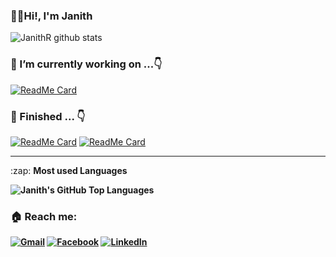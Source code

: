 ### 👨‍💻Hi!,  I'm Janith
![JanithR github stats](https://github-readme-stats.vercel.app/api?username=janithrenuka&show_icons=true&theme=radical)

### 🔭 I’m currently working on ...👇

[![ReadMe Card](https://github-readme-stats.vercel.app/api/pin/?username=janithrenuka&repo=IMS_system&theme=react)](https://github.com/UCSC-group17-secondyear/IMS_system)

### 🏁 Finished ... 👇
[![ReadMe Card](https://github-readme-stats.vercel.app/api/pin/?username=janithrenuka&repo=ci-bootstrap-website&theme=react)](https://github.com/janithrenuka/ci-bootstrap-website) 
[![ReadMe Card](https://github-readme-stats.vercel.app/api/pin/?username=janithrenuka&repo=Knapsack-Wine-Problem&theme=radical)](https://github.com/janithrenuka/Knapsack-Wine-Problem) 

------------

<summary>:zap: <b>Most used Languages</summary>
<p>&nbsp;<img align="left" alt="Janith's GitHub Top Languages" src="https://github-readme-stats.vercel.app/api/top-langs/?username=janithrenuka" /></p>

### 🏠 Reach me:
[![Gmail](https://img.shields.io/badge/gmail-D14836?&style=for-the-badge&logo=gmail&logoColor=white)](mailto:janithrenuka31@gmail.com)
[![Facebook](https://img.shields.io/badge/facebook-%231877F2.svg?&style=for-the-badge&logo=facebook&logoColor=white)](https://www.facebook.com/janith.renuka)
[![LinkedIn](https://img.shields.io/badge/linkedin-%230077B5.svg?&style=for-the-badge&logo=linkedin&logoColor=white)](https://www.linkedin.com/in/janith-renuka)
